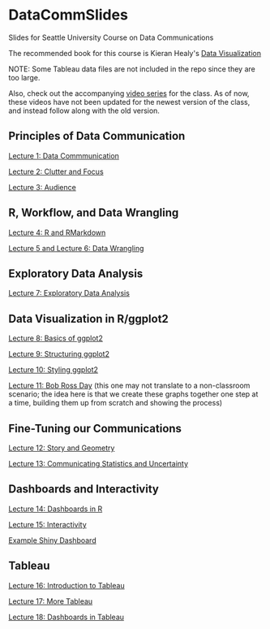 # DataCommSlides
Slides for Seattle University Course on Data Communications

The recommended book for this course is Kieran Healy's [Data Visualization](http://socviz.co/)

NOTE: Some Tableau data files are not included in the repo since they are too large.

Also, check out the accompanying [video series](https://nickchk.com/videos.html#dcomm) for the class. As of now, these videos have not been updated for the newest version of the class, and instead follow along with the old version.

## Principles of Data Communication 

[Lecture 1: Data Commmunication](https://nickch-k.github.io/DataCommSlides/Lecture_01_Data_Communication.html#/)

[Lecture 2: Clutter and Focus](https://nickch-k.github.io/DataCommSlides/Lecture_02_Clutter_and_Focus.html#/)

[Lecture 3: Audience](https://nickch-k.github.io/DataCommSlides/Lecture_03_Audience.html#/)

## R, Workflow, and Data Wrangling

[Lecture 4: R and RMarkdown](https://nickch-k.github.io/DataCommSlides/Lecture_04_R_and_RMarkdown.html#/)

[Lecture 5 and Lecture 6: Data Wrangling](https://nickch-k.github.io/DataCommSlides/Lecture_05_and_06_Data_Wrangling.html#/)

## Exploratory Data Analysis

[Lecture 7: Exploratory Data Analysis](https://nickch-k.github.io/DataCommSlides/Lecture_07_EDA.html#/)


## Data Visualization in R/ggplot2

[Lecture 8: Basics of ggplot2](https://nickch-k.github.io/DataCommSlides/Lecture_08_Basics_of_ggplot2.html#/)

[Lecture 9: Structuring ggplot2](https://nickch-k.github.io/DataCommSlides/Lecture_09_Structuring_ggplot.html#/)

[Lecture 10: Styling ggplot2](https://nickch-k.github.io/DataCommSlides/Lecture_10_Styling_ggplot.html#/)

[Lecture 11: Bob Ross Day](https://nickch-k.github.io/DataCommSlides/Lecture_11_Bob_Ross.html#/) (this one may not translate to a non-classroom scenario; the idea here is that we create these graphs together one step at a time, building them up from scratch and showing the process)


## Fine-Tuning our Communications

[Lecture 12: Story and Geometry](https://nickch-k.github.io/DataCommSlides/Lecture_12_Story_and_Geometry.html#/)

[Lecture 13: Communicating Statistics and Uncertainty](https://nickch-k.github.io/DataCommSlides/Lecture_13_Statistics.html#/)

## Dashboards and Interactivity

[Lecture 14: Dashboards in R](https://nickch-k.github.io/DataCommSlides/Lecture_14_Dashboards_in_R.html#/)

[Lecture 15: Interactivity](https://nickch-k.github.io/DataCommSlides/Lecture_15_Interactive_Visuals_in_R.html#/)

[Example Shiny Dashboard](https://nickch-k.shinyapps.io/Lecture_18_Example_Shiny/)

## Tableau

[Lecture 16: Introduction to Tableau](https://nickch-k.github.io/DataCommSlides/Lecture_16_Intro_to_Tableau.html#/)

[Lecture 17: More Tableau](https://nickch-k.github.io/DataCommSlides/Lecture_17_More_Tableau.html#/)

[Lecture 18: Dashboards in Tableau](https://nickch-k.github.io/DataCommSlides/Lecture_18_Dashboards_in_Tableau.html#/)

